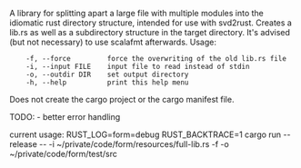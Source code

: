 A library for splitting apart a large file with multiple modules into the idiomatic rust directory structure, intended for use with svd2rust.
Creates a lib.rs as well as a subdirectory structure in the target directory.
It's advised (but not necessary) to use scalafmt afterwards.
Usage:
```
    -f, --force         force the overwriting of the old lib.rs file
    -i, --input FILE    input file to read instead of stdin
    -o, --outdir DIR    set output directory
    -h, --help          print this help menu
```

Does not create the cargo project or the cargo manifest file.

TODO:
    - better error handling

current usage:
RUST_LOG=form=debug RUST_BACKTRACE=1 cargo run --release -- -i ~/private/code/form/resources/full-lib.rs -f -o ~/private/code/form/test/src

